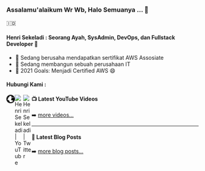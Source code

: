 ### Assalamu'alaikum Wr Wb, Halo Semuanya ... 👋
:indonesia:
#### Henri Sekeladi : Seorang Ayah, SysAdmin, DevOps, dan Fullstack Developer 🤣

- 🔭 Sedang berusaha mendapatkan sertifikat AWS Assosiate
- 🌱 Sedang membangun sebuah perusahaan IT
- 🥅 2021 Goals: Menjadi Certified AWS :smile:

#### Hubungi Kami :

[<img align="left" alt="henri.web.id" width="22px" src="https://raw.githubusercontent.com/iconic/open-iconic/master/svg/globe.svg" />](https://henri.web.id)
[<img align="left" alt="Henri Sekeladi | YouTube" width="22px" src="https://cdn.jsdelivr.net/npm/simple-icons@v3/icons/youtube.svg" />](https://youtube.com/HenriSekeladi)
[<img align="left" alt="Henri Sekeladi | Twitter" width="22px" src="https://cdn.jsdelivr.net/npm/simple-icons@v3/icons/twitter.svg" />](https://twitter.com/mhixv)

#### 📺 Latest YouTube Videos

<!-- YOUTUBE:START -->
<!-- YOUTUBE:END -->

➡️ [more videos...](https://youtube.com/HenriSekeladi)

---

#### 📕 Latest Blog Posts

<!-- BLOG-POST-LIST:START -->
<!-- BLOG-POST-LIST:END -->

➡️ [more blog posts...](https://henri.web.id)
